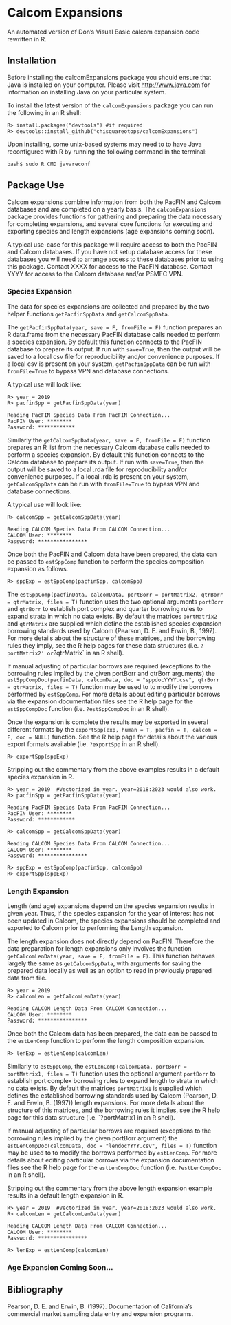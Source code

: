 
<!-- README.md is generated from README.Rmd. Please edit that file -->

# Calcom Expansions

<!-- badges: start -->
<!-- badges: end -->

An automated version of Don’s Visual Basic calcom expansion code
rewritten in R.

## Installation

Before installing the calcomExpansions package you should ensure that
Java is installed on your computer. Please visit <http://www.java.com>
for information on installing Java on your particular system.

To install the latest version of the `calcomExpansions` package you can
run the following in an R shell:

    R> install.packages("devtools") #if required
    R> devtools::install_github("chisquareotops/calcomExpansions")

Upon installing, some unix-based systems may need to to have Java
reconfigured with R by running the following command in the terminal:

    bash$ sudo R CMD javareconf

<!--
upon installing RJDBC you may need to run "R CMD javareconf" command in the 
#terminal as root to add Java support to R.
&#10;Additionally, two JDBC drivers are required for access to the CALCOM and Pacfin Databases.
These drivers need to be in the current working directory of R when running this expansion code.
The getDrivers() function can/should be run from the current working directory of R before running the expansion code.
-->

## Package Use

Calcom expansions combine information from both the PacFIN and Calcom
databases and are completed on a yearly basis. The `calcomExpansions`
package provides functions for gathering and preparing the data
necessary for completing expansions, and several core functions for
executing and exporting species and length expansions (age expansions
coming soon).

A typical use-case for this package will require access to both the
PacFIN and Calcom databases. If you have not setup database access for
these databases you will need to arrange access to these databases prior
to using this package. Contact XXXX for access to the PacFIN database.
Contact YYYY for access to the Calcom database and/or PSMFC VPN.

### Species Expansion

The data for species expansions are collected and prepared by the two
helper functions `getPacfinSppData` and `getCalcomSppData`.

The `getPacfinSppData(year, save = F, fromFile = F)` function prepares
an R data.frame from the necessary PacFIN database calls needed to
perform a species expansion. By default this function connects to the
PacFIN database to prepare its output. If run with `save=True`, then the
output will be saved to a local csv file for reproducibility and/or
convenience purposes. If a local csv is present on your system,
`getPacfinSppData` can be run with `fromFile=True` to bypass VPN and
database connections.

A typical use will look like:

    R> year = 2019  
    R> pacfinSpp = getPacfinSppData(year)

    Reading PacFIN Species Data From PacFIN Connection...
    PacFIN User: ********
    Password: ************

Similarly the `getCalcomSppData(year, save = F, fromFile = F)` function
prepares an R list from the necessary Calcom database calls needed to
perform a species expansion. By default this function connects to the
Calcom database to prepare its output. If run with `save=True`, then the
output will be saved to a local .rda file for reproducibility and/or
convenience purposes. If a local .rda is present on your system,
`getCalcomSppData` can be run with `fromFile=True` to bypass VPN and
database connections.

A typical use will look like:

    R> calcomSpp = getCalcomSppData(year)

    Reading CALCOM Species Data From CALCOM Connection...
    CALCOM User: ********
    Password: ****************

Once both the PacFIN and Calcom data have been prepared, the data can be
passed to `estSppComp` function to perform the species composition
expansion as follows.

    R> sppExp = estSppComp(pacfinSpp, calcomSpp)

The
`estSppComp(pacfinData, calcomData, portBorr = portMatrix2, qtrBorr = qtrMatrix, files = T)`
function uses the two optional arguments `portBorr` and `qtrBorr` to
establish port complex and quarter borrowing rules to expand strata in
which no data exists. By default the matrices `portMatrix2` and
`qtrMatrix` are supplied which define the established species expansion
borrowing standards used by Calcom (Pearson, D. E. and Erwin, B., 1997).
For more details about the structure of these matrices, and the
borrowing rules they imply, see the R help pages for these data
structures (i.e. `?portMatrix2' or`?qtrMatrix\` in an R shell).

If manual adjusting of particular borrows are required (exceptions to
the borrowing rules implied by the given portBorr and qtrBorr arguments)
the
`estSppCompDoc(pacfinData, calcomData, doc = "sppdocYYYY.csv", qtrBorr = qtrMatrix, files = T)`
function may be used to to modify the borrows performed by `estSppComp`.
For more details about editing particular borrows via the expansion
documentation files see the R help page for the `estSppCompDoc` function
(i.e. `?estSppCompDoc` in an R shell).

Once the expansion is complete the results may be exported in several
different formats by the
`exportSpp(exp, human = T, pacfin = T, calcom = F, doc = NULL)`
function. See the R help page for details about the various export
formats available (i.e. `?exportSpp` in an R shell).

    R> exportSpp(sppExp)

Stripping out the commentary from the above examples results in a
default species expansion in R.

    R> year = 2019  #Vectorized in year. year=2018:2023 would also work. 
    R> pacfinSpp = getPacfinSppData(year)

    Reading PacFIN Species Data From PacFIN Connection...
    PacFIN User: ********
    Password: ************

    R> calcomSpp = getCalcomSppData(year)

    Reading CALCOM Species Data From CALCOM Connection...
    CALCOM User: ********
    Password: ****************

    R> sppExp = estSppComp(pacfinSpp, calcomSpp)
    R> exportSpp(sppExp)

### Length Expansion

Length (and age) expansions depend on the species expansion results in
given year. Thus, if the species expansion for the year of interest has
not been updated in Calcom, the species expansions should be completed
and exported to Calcom prior to performing the Length expansion.

The length expansion does not directly depend on PacFIN. Therefore the
data preparation for length expansions only involves the function
`getCalcomLenData(year, save = F, fromFile = F)`. This function behaves
largely the same as `getCalcomSppData`, with arguments for saving the
prepared data locally as well as an option to read in previously
prepared data from file.

    R> year = 2019 
    R> calcomLen = getCalcomLenData(year)

    Reading CALCOM Length Data From CALCOM Connection...
    CALCOM User: ********
    Password: ****************

Once both the Calcom data has been prepared, the data can be passed to
the `estLenComp` function to perform the length composition expansion.

    R> lenExp = estLenComp(calcomLen)

Similarly to `estSppComp`, the
`estLenComp(calcomData, portBorr = portMatrix1, files = T)` function
uses the optional argument `portBorr` to establish port complex
borrowing rules to expand length to strata in which no data exists. By
default the matrices `portMatrix1` is supplied which defines the
established borrowing standards used by Calcom (Pearson, D. E. and
Erwin, B. (1997)) length expansions. For more details about the
structure of this matrices, and the borrowing rules it implies, see the
R help page for this data structure (i.e. \`?portMatrix1 in an R shell).

If manual adjusting of particular borrows are required (exceptions to
the borrowing rules implied by the given portBorr argument) the
`estLenCompDoc(calcomData, doc = "lendocYYYY.csv", files = T)` function
may be used to to modify the borrows performed by `estLenComp`. For more
details about editing particular borrows via the expansion documentation
files see the R help page for the `estLenCompDoc` function
(i.e. `?estLenCompDoc` in an R shell).

Stripping out the commentary from the above length expansion example
results in a default length expansion in R.

    R> year = 2019  #Vectorized in year. year=2018:2023 would also work. 
    R> calcomLen = getCalcomLenData(year)

    Reading CALCOM Length Data From CALCOM Connection...
    CALCOM User: ********
    Password: ****************

    R> lenExp = estLenComp(calcomLen)

### Age Expansion Coming Soon…

<!-- Age Expansion -->

## Bibliography

Pearson, D. E. and Erwin, B. (1997). Documentation of California’s
commercial market sampling data entry and expansion programs.
